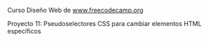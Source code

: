 Curso Diseño Web de www.freecodecamp.org

Proyecto 11: Pseudoselectores CSS para cambiar elementos HTML específicos
